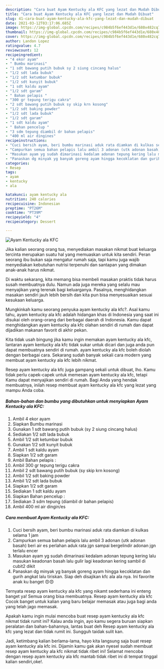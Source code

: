 ```yaml
---
description: "Cara buat Ayam Kentucky ala KFC yang lezat dan Mudah Dibuat"
title: "Cara buat Ayam Kentucky ala KFC yang lezat dan Mudah Dibuat"
slug: 41-cara-buat-ayam-kentucky-ala-kfc-yang-lezat-dan-mudah-dibuat
date: 2021-03-12T03:17:06.685Z
image: https://img-global.cpcdn.com/recipes/c984b5f6ef443d1e/680x482cq70/ayam-kentucky-ala-kfc-foto-resep-utama.jpg
thumbnail: https://img-global.cpcdn.com/recipes/c984b5f6ef443d1e/680x482cq70/ayam-kentucky-ala-kfc-foto-resep-utama.jpg
cover: https://img-global.cpcdn.com/recipes/c984b5f6ef443d1e/680x482cq70/ayam-kentucky-ala-kfc-foto-resep-utama.jpg
author: Landon Lopez
ratingvalue: 4.7
reviewcount: 12
recipeingredient:
- "4 ekor ayam"
- " Bumbu marinasi"
- "1 sdt bawang putih bubuk sy 2 siung cincang halus"
- "1/2 sdt lada bubuk"
- "1/2 sdt ketumbar bubuk"
- "1/2 sdt kunyit bubuk"
- "1 sdt kaldu ayam"
- "1/2 sdt garam"
- " Bahan pelapis "
- "300 gr tepung terigu cakra"
- "2 sdt bawang putih bubuk sy skip krn kosong"
- "1/2 sdt baking powder"
- "1/2 sdt lada bubuk"
- "1/2 sdt garam"
- "1 sdt kaldu ayam"
- " Bahan pencelup "
- "3 sdm tepung diambil dr bahan pelapis"
- "400 ml air dingines"
recipeinstructions:
- "Cuci bersih ayam, beri bumbu marinasi aduk rata diamkan di kulkas selama 1 jam"
- "Campurkan semua bahan pelapis lalu ambil 3 adonan (utk adonan basah) beri air es perlahan aduk rata jgn sampai bergelindir adonan jgn terlalu encer"
- "Masukan ayam yg sudah dimarinasi kedalam adonan tepung kering lalu masukan keadonan basah lalu gulir lagi keadonan kering sambil di cubit2 dikit"
- "Panaskan dg minyak yg banyak goreng ayam hingga kecoklatan dan gurih angkat lalu tiriskan. Siap deh disajikan kfc ala ala nya. Ini favorite anak ku banget 😍😍"
categories:
- Resep
tags:
- ayam
- kentucky
- ala

katakunci: ayam kentucky ala 
nutrition: 240 calories
recipecuisine: Indonesian
preptime: "PT26M"
cooktime: "PT39M"
recipeyield: "4"
recipecategory: Dessert

---
```



![Ayam Kentucky ala KFC](https://img-global.cpcdn.com/recipes/c984b5f6ef443d1e/680x482cq70/ayam-kentucky-ala-kfc-foto-resep-utama.jpg)

Jika kalian seorang orang tua, menyediakan masakan nikmat buat keluarga tercinta merupakan suatu hal yang memuaskan untuk kita sendiri. Peran seorang ibu bukan saja mengatur rumah saja, tapi kamu juga wajib menyediakan kebutuhan nutrisi terpenuhi dan santapan yang dimakan anak-anak harus nikmat.

Di waktu  sekarang, kita memang bisa membeli masakan praktis tidak harus susah membuatnya dulu. Namun ada juga mereka yang selalu mau menyajikan yang terenak bagi keluarganya. Pasalnya, menghidangkan masakan sendiri jauh lebih bersih dan kita pun bisa menyesuaikan sesuai kesukaan keluarga. 



Mungkinkah kamu seorang penyuka ayam kentucky ala kfc?. Asal kamu tahu, ayam kentucky ala kfc adalah hidangan khas di Indonesia yang saat ini disukai oleh orang-orang dari berbagai daerah di Indonesia. Kamu dapat menghidangkan ayam kentucky ala kfc olahan sendiri di rumah dan dapat dijadikan makanan favorit di akhir pekan.

Kita tidak usah bingung jika kamu ingin memakan ayam kentucky ala kfc, lantaran ayam kentucky ala kfc tidak sukar untuk dicari dan juga anda pun dapat membuatnya sendiri di rumah. ayam kentucky ala kfc boleh diolah dengan berbagai cara. Sekarang sudah banyak sekali cara modern yang membuat ayam kentucky ala kfc lebih nikmat.

Resep ayam kentucky ala kfc juga gampang sekali untuk dibuat, lho. Kamu tidak perlu capek-capek untuk memesan ayam kentucky ala kfc, tetapi Kamu dapat menyajikan sendiri di rumah. Bagi Anda yang hendak membuatnya, inilah resep membuat ayam kentucky ala kfc yang lezat yang mampu Anda coba.

<!--inarticleads1-->

##### Bahan-bahan dan bumbu yang dibutuhkan untuk menyiapkan Ayam Kentucky ala KFC:

1. Ambil 4 ekor ayam
1. Siapkan  Bumbu marinasi
1. Gunakan 1 sdt bawang putih bubuk (sy 2 siung cincang halus)
1. Sediakan 1/2 sdt lada bubuk
1. Ambil 1/2 sdt ketumbar bubuk
1. Gunakan 1/2 sdt kunyit bubuk
1. Ambil 1 sdt kaldu ayam
1. Siapkan 1/2 sdt garam
1. Ambil  Bahan pelapis :
1. Ambil 300 gr tepung terigu cakra
1. Ambil 2 sdt bawang putih bubuk (sy skip krn kosong)
1. Ambil 1/2 sdt baking powder
1. Ambil 1/2 sdt lada bubuk
1. Siapkan 1/2 sdt garam
1. Sediakan 1 sdt kaldu ayam
1. Siapkan  Bahan pencelup :
1. Sediakan 3 sdm tepung (diambil dr bahan pelapis)
1. Ambil 400 ml air dingin/es




<!--inarticleads2-->

##### Cara membuat Ayam Kentucky ala KFC:

1. Cuci bersih ayam, beri bumbu marinasi aduk rata diamkan di kulkas selama 1 jam
1. Campurkan semua bahan pelapis lalu ambil 3 adonan (utk adonan basah) beri air es perlahan aduk rata jgn sampai bergelindir adonan jgn terlalu encer
1. Masukan ayam yg sudah dimarinasi kedalam adonan tepung kering lalu masukan keadonan basah lalu gulir lagi keadonan kering sambil di cubit2 dikit
1. Panaskan dg minyak yg banyak goreng ayam hingga kecoklatan dan gurih angkat lalu tiriskan. Siap deh disajikan kfc ala ala nya. Ini favorite anak ku banget 😍😍




Ternyata resep ayam kentucky ala kfc yang nikamt sederhana ini enteng banget ya! Semua orang bisa membuatnya. Resep ayam kentucky ala kfc Cocok banget untuk kalian yang baru belajar memasak atau juga bagi anda yang telah jago memasak.

Apakah kamu ingin mulai mencoba buat resep ayam kentucky ala kfc nikmat tidak rumit ini? Kalau anda ingin, ayo kamu segera buruan siapkan peralatan dan bahan-bahannya, lantas buat deh Resep ayam kentucky ala kfc yang lezat dan tidak rumit ini. Sungguh taidak sulit kan. 

Jadi, ketimbang kalian berlama-lama, hayo kita langsung saja buat resep ayam kentucky ala kfc ini. Dijamin kamu gak akan nyesel sudah membuat resep ayam kentucky ala kfc nikmat tidak ribet ini! Selamat mencoba dengan resep ayam kentucky ala kfc mantab tidak ribet ini di tempat tinggal kalian sendiri,oke!.

